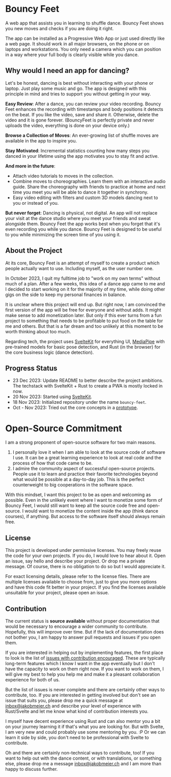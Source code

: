 # Bouncy Feet

A web app that assists you in learning to shuffle dance. Bouncy Feet shows you
new moves and checks if you are doing it right.

The app can be installed as a Progressive Web App or just used directly like a
web page. It should work in all major browsers, on the phone or on laptops and
workstations. You only need a camera which you can position in a way where your
full body is clearly visible while you dance.

## Why would I need an app for dancing?

Let's be honest, dancing is best without interacting with your phone or laptop.
Just play some music and go. The app is designed with this principle in mind and
tries to support you without getting in your way.

**Easy Review**: After a dance, you can review your video recording. Bouncy Feet
enhances the recording with timestamps and body positions it detects on the
beat. If you like the video, save and share it. Otherwise, delete the video and
it is gone forever. (BouncyFeet is perfectly private and never uploads the
video, everything is done on your device only.)

**Browse a Collection of Moves**: An ever-growing list of shuffle moves are
available in the app to inspire you.

**Stay Motivated**: Incremental statistics counting how many steps you danced in
your lifetime using the app motivates you to stay fit and active.

**And more in the future**:
- Attach video tutorials to moves in the collection.
- Combine moves to choreographies. Learn them with an interactive audio guide.
  Share the choreography with friends to practice at home and next time you meet
  you will be able to dance it together in synchrony.
- Easy video editing with filters and custom 3D models dancing next to you or
  instead of you.

**But never forget**: Dancing is physical, not digital. An app will not replace
your visit at the dance studio where you meet your friends and sweat alongside
them. Bouncy Feet the app works best when you forget that it's even recording
you while you dance. Bouncy Feet is designed to be useful to you while
minimizing the screen time of you using it.

## About the Project

At its core, Bouncy Feet is an attempt of myself to create a product which
people actually want to use. Including myself, as the user number one.

In October 2023, I quit my fulltime job to "work on my own terms" without much
of a plan. After a few weeks, this idea of a dance app came to me and I decided
to start working on it for the majority of my time, while doing other gigs on the
side to keep my personal finances in balance.

It is unclear where this project will end up. But right now, I am convinced the
first version of the app will be free for everyone and without adds. It might
make sense to add monetization later. But only if this ever turns from a fun
project to something that needs to be profitable to put food on the table for me
and others. But that is a far dream and too unlikely at this moment to be worth
thinking about too much.

Regarding tech, the project uses [SvelteKit](https://kit.svelte.dev/) for
everything UI, [MediaPipe](https://developers.google.com/mediapipe) with
pre-trained models for basic pose detection, and Rust (in the browser) for the
core business logic (dance detection).

## Progress Status

- 23 Dec 2023: Update README to better describe the project ambitions. The
  techstack with SvelteKit + Rust to create a PWA is mostly locked in now.
- 20 Nov 2023: Started using [SvelteKit](https://kit.svelte.dev/).
- 18 Nov 2023: Initialized repository under the name `bouncy-feet`.
- Oct - Nov 2023: Tried out the core concepts in a
  [prototype](https://github.com/jakmeier/dance-app-poc-playground).

# Open-Source Commitment

I am a strong proponent of open-source software for two main reasons.

1. I personally love it when I am able to look at the source code of software I
   use. It can be a great learning experience to look at real code and the
   process of how that code came to be.
2. I admire the community aspect of successful open-source projects. People use
   it to learn and practice their favorite technologies beyond what would be
   possible at a day-to-day job. This is the perfect counterweight to big
   cooperations in the software space.

With this mindset, I want this project to be as open and welcoming as possible.
Even in the unlikely event where I want to monetize some form of Bouncy Feet, I
would still want to keep all the source code free and open-source. I would want
to monetize the content inside the app (think dance courses), if anything. But
access to the software itself should always remain free.

## License

This project is developed under permissive licenses. You may freely reuse the
code for your own projects. If you do, I would love to hear about it. Open an
issue, say hello and describe your project. Or drop me a private message. Of
course, there is no obligation to do so but I would appreciate it.

For exact licensing details, please refer to the license files. There are
multiple licenses available to choose from, just to give you more options and
have this code fit better in your project. If you find the licenses available
unsuitable for your project, please open an issue.

## Contribution

The current status is **source available** without proper documentation that
would be necessary to encourage a wider community to contribute. Hopefully, this
will improve over time. But if the lack of documentation does not bother you, I
am happy to answer pull requests and issues if you open them.

If you are interested in helping out by implementing features, the first place
to look is the list of [issues with contribution
encouraged](https://github.com/jakmeier/bouncy-feet/issues?q=is%3Aissue+is%3Aopen+label%3A%22contribution+encouraged%22).
These are typically long-term features which I know I want in the app eventually
but I don't have the capacity to work on them right now. If you want to work on
them, I will give my best to help you help me and make it a pleasant
collaboration experience for both of us.

But the list of issues is never complete and there are certainly other ways to
contribute, too. If you are interested in getting involved but don't see an
issue that suits you, please drop me a quick message at inbox@jakobmeier.ch and
describe your level of experience with Rust/Svelte and let me know what kind of
contribution interests you.

I myself have decent experience using Rust and can also mentor you a bit on your
journey learning it if that's what you are looking for. But with Svelte, I am
very new and could probably use some mentoring by you. :P Or we can learn it
side by side, you don't need to be professional with Svelte to contribute.

Oh and there are certainly non-technical ways to contribute, too! If you want to
help out with the dance content, or with translations, or something else, please
drop me a message inbox@jakobmeier.ch and I am more than happy to discuss
further.



